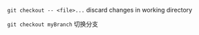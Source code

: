 
`git checkout -- <file>...` discard changes in working directory   

`git checkout myBranch`  切换分支  
